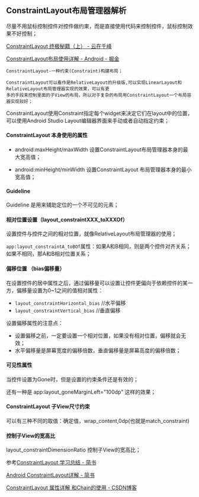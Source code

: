 ## ConstraintLayout布局管理器解析

尽量不用鼠标控制控件对控件做约束，而是直接使用代码来控制控件，鼠标控制效果不好控制；

[ConstraintLayout 终极秘籍（上） \- 云在千峰](http://blog.chengyunfeng.com/?p=1030)

[ConstraintLayout布局使用详解 \- Android \- 掘金](https://juejin.im/entry/5a0f93b4f265da432717ce87)

	ConstraintLayout-一种约束(Constraint)构建布局；

	ConstraintLayout可以看作是RelativeLayout的升级版,可以实现LinearLayout和RelativeLayout布局管理器实现的效果，可以有更
	多的手段来控制里面的子View的布局，所以对于复杂的布局用ConstraintLayout一个布局容器实现较好；

ConstraintLayout使用Constraint指定每个widget来决定它们在layout中的位置，可以使用Android Studio Layout编辑器界面来手动或者自动指定约束；


#### ConstraintLayout 本身使用的属性

- android:maxHeight/maxWidth 设置ConstraintLayout布局管理器本身的最大宽高值；

- android:minHeight/minWidth 设置ConstraintLayout 布局管理器本身的最小宽高值；


#### Guideline

Guideline 是用来辅助定位的一个不可见的元素；


#### 相对位置设置（layout_constraintXXX_toXXXOf）

设置控件与控件之间的相对位置，就像RelativeLayout布局管理器的使用；

`app:layout_constraintA_toBOf`属性：如果A和B相同，则是两个控件对齐关系；如果不相同，那A和B相对位置关系；


#### 偏移位置 （bias偏移量）

在设置控件的居中属性之后，通过偏移量可以设置让控件更偏向于依赖控件的某一方，偏移量设置为0~1之间的值相对属性：

- `layout_constraintHorizontal_bias`  //水平偏移
- `layout_constraintVertical_bias`  //垂直偏移


设置偏移属性的注意点：

- 设置偏移之前，一定要设置一个相对位置，如果没有相对位置，偏移就会无效；
- 水平偏移量是屏幕宽度的偏移倍数，垂直偏移量是屏幕高度的偏移倍数；


#### 可见性属性

当控件设置为Gone时，但是设置的约束条件还是有效的；

还有一种是 app:layout_goneMarginLeft="100dp" 这样的效果；

#### ConstraintLayout 子View尺寸约束

可以有三种不同的取值：确定值，wrap_content,0dp(也就是match_constraint)


#### 控制子View的宽高比

layout_constraintDimensionRatio 控制子View的宽高比；


参考[ConstraintLayout 学习总结 \- 简书](https://www.jianshu.com/p/e8f851045d10)


[Android ConstraintLayout详解 \- 简书](http://www.jianshu.com/p/a8b49ff64cd3)

[ConstraintLayout 属性详解 和Chain的使用 \- CSDN博客](http://blog.csdn.net/zxt0601/article/details/72683379)
